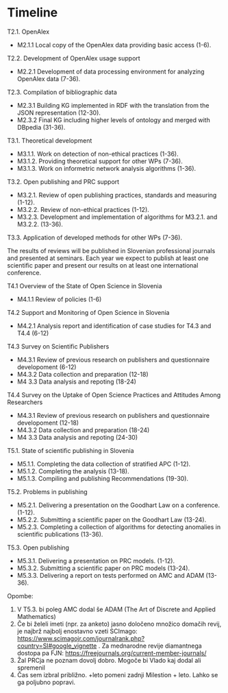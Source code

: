 # Timeline



T2.1. OpenAlex
  - M2.1.1 Local copy of the OpenAlex data providing basic access (1-6).
  
T2.2. Development of OpenAlex usage support
  - M2.2.1 Development of data processing environment for analyzing OpenAlex data (7-36).
  
T2.3. Compilation of bibliographic data
  - M2.3.1 Building KG implemented in RDF with the translation from the JSON representation (12-30).
  - M2.3.2 Final KG including higher levels of ontology and merged with DBpedia (31-36).

T3.1. Theoretical development
  - M3.1.1. Work on detection of non-ethical practices (1-36).
  - M3.1.2. Providing theoretical support for other WPs (7-36).
  - M3.1.3. Work on informetric network analysis algorithms (1-36).
  
T3.2. Open publishing and PRC support
  - M3.2.1. Review of open publishing practices, standards and measuring (1-12).
  - M3.2.2. Review of non-ethical practices (1-12).
  - M3.2.3. Development and implementation of algorithms for M3.2.1. and M3.2.2. (13-36).
  
T3.3. Application of developed methods for other WPs (7-36).

The results of reviews will be published in Slovenian professional journals and presented at seminars. Each year we expect to publish at least one scientific paper and present our results on at least one international conference.

T4.1 Overview of the State of Open Science in Slovenia
- M4.1.1 Review of policies (1-6)

T4.2 Support and Monitoring of Open Science in Slovenia
- M4.2.1 Analysis report and identification of case studies for T4.3 and T4.4 (6-12)

T4.3 Survey on Scientific Publishers
- M4.3.1 Review of previous research on publishers and questionnaire developoment (6-12)
- M4.3.2 Data collection and preparation (12-18)
- M4 3.3 Data analysis and repoting (18-24)

T4.4 Survey on the Uptake of Open Science Practices and Attitudes Among Researchers
- M4.3.1 Review of previous research on publishers and questionnaire developoment (12-18)
- M4.3.2 Data collection and preparation (18-24)
- M4 3.3 Data analysis and repoting (24-30)

T5.1. State of scientific publishing in Slovenia
  - M5.1.1. Completing the data collection of stratified APC (1-12).
  - M5.1.2. Completing the analysis (13-18).
  - M5.1.3. Compiling and publishing Recommendations (19-30).

T5.2. Problems in publishing
  - M5.2.1. Delivering a presentation on the Goodhart Law on a conference.(1-12).
  - M5.2.2. Submitting a scientific paper on the Goodhart Law (13-24).
  - M5.2.3. Completing a collection of algorithms for detecting anomalies in scientific publications (13-36).

T5.3. Open publishing
  - M5.3.1. Delivering a presentation on PRC models. (1-12).
  - M5.3.2. Submitting a scientific paper on PRC models (13-24).
  - M5.3.3. Delivering a report on tests performed on AMC and ADAM (13-36).

Opombe: 
  1. V T5.3. bi poleg AMC dodal še ADAM (The Art of Discrete and Applied Mathematics) 
  2. Če bi želeli imeti (npr. za anketo) jasno določeno množico domačih revij, je najbrž najbolj enostavno vzeti SCImago: https://www.scimagojr.com/journalrank.php?country=SI#google_vignette . Za mednarodne revije diamantnega dostopa pa FJN: https://freejournals.org/current-member-journals/
  3. Žal PRCja ne poznam dovolj dobro. Mogoče bi Vlado kaj dodal ali spremenil
  4. Čas sem izbral približno. +leto pomeni zadnji Milestion + leto. Lahko se ga poljubno popravi.

